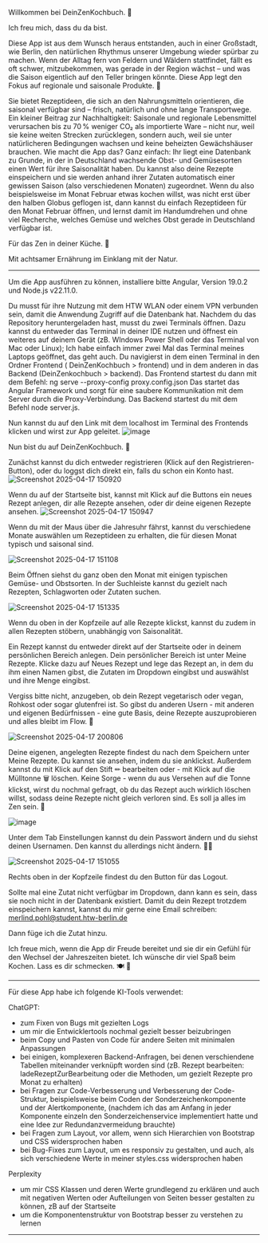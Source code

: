 Willkommen bei DeinZenKochbuch. 🥦

Ich freu mich, dass du da bist.

Diese App ist aus dem Wunsch heraus entstanden, auch in einer Großstadt, wie Berlin, den natürlichen Rhythmus unserer Umgebung wieder spürbar zu machen. 
Wenn der Alltag fern von Feldern und Wäldern stattfindet, fällt es oft schwer, mitzubekommen, was gerade in der Region wächst
– und was die Saison eigentlich auf den Teller bringen könnte.
Diese App legt den Fokus auf regionale und saisonale Produkte. 🍃

Sie bietet Rezeptideen, die sich an den Nahrungsmitteln orientieren, die saisonal verfügbar sind – frisch, natürlich und ohne lange Transportwege.
Ein kleiner Beitrag zur Nachhaltigkeit:
Saisonale und regionale Lebensmittel verursachen bis zu 70 % weniger CO₂ als importierte Ware – nicht nur, 
weil sie keine weiten Strecken zurücklegen, sondern auch, weil sie unter natürlicheren Bedingungen wachsen und keine beheizten Gewächshäuser brauchen.
Wie macht die App das?
Ganz einfach: Ihr liegt eine Datenbank zu Grunde, in der in Deutschland wachsende Obst- und Gemüsesorten einen Wert für ihre Saisonalität haben.
Du kannst also deine Rezepte einspeichern und sie werden anhand ihrer Zutaten automatisch einer gewissen Saison (also verschiedenen Monaten) zugeordnet.
Wenn du also beispielsweise im Monat Februar etwas kochen willst, was nicht erst über den halben Globus geflogen ist, 
dann kannst du einfach Rezeptideen für den Monat Februar öffnen,
und lernst damit im Handumdrehen und ohne viel Recherche, welches Gemüse und welches Obst gerade in Deutschland verfügbar ist.

Für das Zen in deiner Küche. 🌿

Mit achtsamer Ernährung im Einklang mit der Natur.

_________________________


Um die App ausführen zu können, installiere bitte Angular, Version 19.0.2 und Node.js v22.11.0.

Du musst für ihre Nutzung mit dem HTW WLAN oder einem VPN verbunden sein, damit die Anwendung Zugriff auf die Datenbank hat.
Nachdem du das Repository heruntergeladen hast, musst du zwei Terminals öffnen.
Dazu kannst du entweder das Terminal in deiner IDE nutzen und öffnest ein weiteres auf deinem Gerät (zB. WIndows Power Shell oder das Terminal von Mac oder Linux); 
Ich habe einfach immer zwei Mal das Terminal meines Laptops geöffnet, das geht auch.
Du navigierst in dem einen Terminal in den Ordner Frontend ( DeinZenKochbuch > frontend) und in dem anderen in das Backend (DeinZenkochbuch > backend).
Das Frontend startest du dann mit dem Befehl: ng serve --proxy-config proxy.config.json
Das startet das Angular Framework und sorgt für eine saubere Kommunikation mit dem Server durch die Proxy-Verbindung.
Das Backend startest du mit dem Befehl node server.js.

Nun kannst du auf den Link mit dem localhost im Terminal des Frontends klicken und wirst zur App geleitet.
![image](https://github.com/user-attachments/assets/4227cf47-066c-452d-a3e1-04a8059216cc)


Nun bist du auf DeinZenKochbuch. 🌱

Zunächst kannst du dich entweder registrieren (Klick auf den Registrieren-Button), oder du loggst dich direkt ein, falls du schon ein Konto hast.
 ![Screenshot 2025-04-17 150920](https://github.com/user-attachments/assets/97b1bbee-65c0-4cfe-938a-019cf280349f)
 
Wenn du auf der Startseite bist, kannst mit Klick auf die Buttons ein neues Rezept anlegen, dir alle Rezepte ansehen, oder dir deine eigenen Rezepte ansehen.
![Screenshot 2025-04-17 150947](https://github.com/user-attachments/assets/7a5c42a1-2b16-40ff-acca-126b0d2cc510)

Wenn du mit der Maus über die Jahresuhr fährst, kannst du verschiedene Monate auswählen um Rezeptideen zu erhalten, die für diesen Monat typisch und saisonal sind.


![Screenshot 2025-04-17 151108](https://github.com/user-attachments/assets/fb3f490a-1b33-48de-9c31-11956d65e4f3)
 

Beim Öffnen siehst du ganz oben den Monat mit einigen typischen Gemüse- und Obstsorten.
In der Suchleiste kannst du gezielt nach Rezepten, Schlagworten oder Zutaten suchen.

![Screenshot 2025-04-17 151335](https://github.com/user-attachments/assets/b7b5ae7b-659e-46a1-b079-d7c55e9a1f73)



Wenn du oben in der Kopfzeile auf alle Rezepte klickst, kannst du zudem in allen Rezepten stöbern, unabhängig von Saisonalität.

Ein Rezept kannst du entweder direkt auf der Startseite oder in deinem persönlichen Bereich anlegen.
Dein persönlicher Bereich ist unter Meine Rezepte.
Klicke dazu auf Neues Rezept und lege das Rezept an, in dem du ihm einen Namen gibst, die Zutaten im Dropdown eingibst und auswählst und ihre Menge eingibst. 

Vergiss bitte nicht, anzugeben, ob dein Rezept vegetarisch oder vegan, Rohkost oder sogar glutenfrei ist.
So gibst du anderen Usern - mit anderen und eigenen Bedürfnissen - eine gute Basis, deine Rezepte auszuprobieren und alles bleibt im Flow. 🧘

![Screenshot 2025-04-17 200806](https://github.com/user-attachments/assets/57efcf67-c59b-469b-b37f-74c095ed8ce1)



Deine eigenen, angelegten Rezepte findest du nach dem Speichern unter Meine Rezepte. 
Du kannst sie ansehen, indem du sie anklickst.
Außerdem kannst du mit Klick auf den Stift ✏ bearbeiten oder - mit Klick auf die Mülltonne 🗑️ löschen.
Keine Sorge - wenn du aus Versehen auf die Tonne klickst, wirst du nochmal gefragt, ob du das Rezept auch wirklich löschen willst, 
sodass deine Rezepte nicht gleich verloren sind.
Es soll ja alles im Zen sein. 🧘

![image](https://github.com/user-attachments/assets/b831f248-a288-4ff7-ad7a-19b8fd9fd215)


Unter dem Tab Einstellungen kannst du dein Passwort ändern und du siehst deinen Usernamen.
Den kannst du allerdings nicht ändern. 🍋‍🟩

![Screenshot 2025-04-17 151055](https://github.com/user-attachments/assets/18e62c7b-4a60-417c-8c8e-1a8c123918a5)


Rechts oben in der Kopfzeile findest du den Button für das Logout.

Sollte mal eine Zutat nicht verfügbar im Dropdown, dann kann es sein, dass sie noch nicht in der Datenbank existiert.
Damit du dein Rezept trotzdem einspeichern kannst, kannst du mir gerne eine Email schreiben:
merlind.pohl@student.htw-berlin.de

Dann füge ich die Zutat hinzu.


Ich freue mich, wenn die App dir Freude bereitet und sie dir ein Gefühl für den Wechsel der Jahreszeiten bietet.
Ich wünsche dir viel Spaß beim Kochen.
Lass es dir schmecken.
🍽 🤍


_____________________________


Für diese App habe ich folgende KI-Tools verwendet:

ChatGPT: 
- zum Fixen von Bugs mit gezielten Logs
- um mir die Entwicklertools nochmal gezielt besser beizubringen
- beim Copy und Pasten von Code für andere Seiten mit minimalen Anpassungen
- bei einigen, komplexeren Backend-Anfragen, bei denen verschiendene Tabellen miteinander verknüpft worden sind (zB. Rezept bearbeiten: ladeRezeptZurBearbeitung 
 oder die Methoden, um gezielt Rezepte pro Monat zu erhalten)
- bei Fragen zur Code-Verbesserung und Verbesserung der Code-Struktur, beispielsweise beim Coden der Sonderzeichenkomponente und der Alertkomponente, 
 (nachdem ich das am Anfang in jeder Komponente einzeln den Sonderzeichenservice implementiert hatte und eine Idee zur Redundanzvermeidung brauchte)
- bei Fragen zum Layout, vor allem, wenn sich Hierarchien von Bootstrap und CSS widersprochen haben
- bei Bug-Fixes zum Layout, um es responsiv zu gestalten, und auch, als sich verschiedene Werte in meiner styles.css widersprochen haben

Perplexity
- um mir CSS Klassen und deren Werte grundlegend zu erklären und auch mit negativen Werten oder Aufteilungen von Seiten besser gestalten zu können, zB auf der Startseite
- um die Komponentenstruktur von Bootstrap besser zu verstehen zu lernen

______________________________

